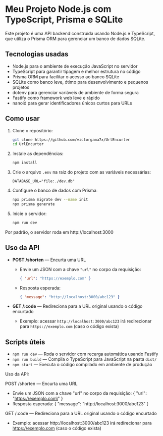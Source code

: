 # Meu Projeto Node.js com TypeScript, Prisma e SQLite

Este projeto é uma API backend construída usando Node.js e TypeScript, que utiliza o Prisma ORM para gerenciar um banco de dados SQLite.

## Tecnologias usadas

- Node.js para o ambiente de execução JavaScript no servidor  
- TypeScript para garantir tipagem e melhor estrutura no código  
- Prisma ORM para facilitar o acesso ao banco SQLite  
- SQLite como banco leve, ótimo para desenvolvimento e pequenos projetos  
- dotenv para gerenciar variáveis de ambiente de forma segura  
- Fastify como framework web leve e rápido  
- nanoid para gerar identificadores únicos curtos para URLs  

## Como usar

1. Clone o repositório:

    ```bash
    git clone https://github.com/victorgama7x/UrlEncurter
    cd UrlEncurter
    ```

2. Instale as dependências:

    ```bash
    npm install
    ```

3. Crie o arquivo `.env` na raiz do projeto com as variáveis necessárias:

    ```env
    DATABASE_URL="file:./dev.db"
    ```

4. Configure o banco de dados com Prisma:

    ```bash
    npx prisma migrate dev --name init
    npx prisma generate
    ```

5. Inicie o servidor:

    ```bash
    npm run dev
    ```

Por padrão, o servidor roda em http://localhost:3000

## Uso da API

- **POST /shorten** — Encurta uma URL

    - Envie um JSON com a chave `"url"` no corpo da requisição:

      ```json
      { "url": "https://exemplo.com" }
      ```

    - Resposta esperada:

      ```json
      { "message": "http://localhost:3000/abc123" }
      ```

- **GET /:code** — Redireciona para a URL original usando o código encurtado

    - Exemplo: acessar `http://localhost:3000/abc123` irá redirecionar para `https://exemplo.com` (caso o código exista)

## Scripts úteis

- `npm run dev` — Roda o servidor com recarga automática usando Fastify  
- `npm run build` — Compila o TypeScript para JavaScript na pasta `dist/`  
- `npm start` — Executa o código compilado em ambiente de produção  



Uso da API:

POST /shorten — Encurta uma URL

- Envie um JSON com a chave \"url\" no corpo da requisição:
  { \"url\": \"https://exemplo.com\" }
- Resposta esperada:
  { \"message\": \"http://localhost:3000/abc123\" }

GET /:code — Redireciona para a URL original usando o código encurtado

- Exemplo: acessar http://localhost:3000/abc123 irá redirecionar para https://exemplo.com (caso o código exista)
